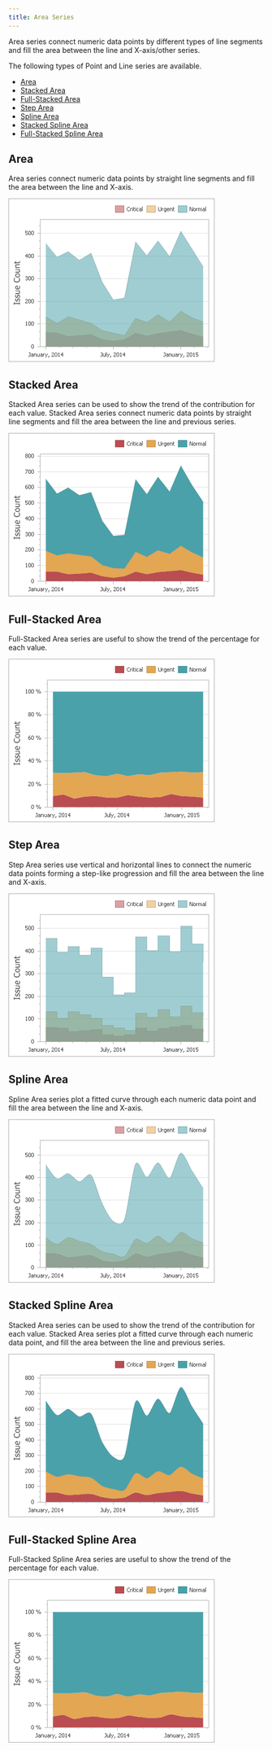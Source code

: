 ```yaml
---
title: Area Series
---
```

Area series connect numeric data points by different types of line segments and fill the area between the line and X-axis/other series.

The following types of Point and Line series are available.
* [Area](#area)
* [Stacked Area](#stacked-area)
* [Full-Stacked Area](#full-stacked-area)
* [Step Area](#step-area)
* [Spline Area](#spline-area)
* [Stacked Spline Area](#stacked-spline-area)
* [Full-Stacked Spline Area](#full-stacked-spline-area)

## <a name="area"/>Area
Area series connect numeric data points by straight line segments and fill the area between the line and X-axis.

![AreaSeries](../../../../../images/Img117751.png)

## <a name="stacked-area"/>Stacked Area
Stacked Area series can be used to show the trend of the contribution for each value. Stacked Area series connect numeric data points by straight line segments and fill the area between the line and previous series.

![StackedAreaSeries](../../../../../images/Img117752.png)

## <a name="full-stacked-area"/>Full-Stacked Area
Full-Stacked Area series are useful to show the trend of the percentage for each value.

![FullStackedAreaSeries](../../../../../images/Img117759.png)

## <a name="step-area"/>Step Area
Step Area series use vertical and horizontal lines to connect the numeric data points forming a step-like progression and fill the area between the line and X-axis.

![StepAreaSeries](../../../../../images/Img117769.png)

## <a name="spline-area"/>Spline Area
Spline Area series plot a fitted curve through each numeric data point and fill the area between the line and X-axis.

![SplineAreaSeries](../../../../../images/Img117770.png)

## <a name="stacked-spline-area"/>Stacked Spline Area
Stacked Area series can be used to show the trend of the contribution for each value. Stacked Area series plot a fitted curve through each numeric data point, and fill the area between the line and previous series.

![StackedSplineAreaSeries](../../../../../images/Img117771.png)

## <a name="full-stacked-spline-area"/>Full-Stacked Spline Area
Full-Stacked Spline Area series are useful to show the trend of the percentage for each value.

![FullStackedSplineAreaSeries](../../../../../images/Img117772.png)